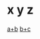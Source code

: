 # x y z
[a+b](https://go.getscreen.ru/invite/511091450)
[b+c](https://go.getscreen.ru/invite/569613062)


